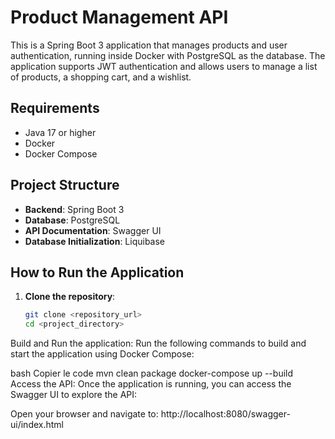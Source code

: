 # Product Management API

This is a Spring Boot 3 application that manages products and user authentication, running inside Docker with PostgreSQL as the database. The application supports JWT authentication and allows users to manage a list of products, a shopping cart, and a wishlist.

## Requirements

- Java 17 or higher
- Docker
- Docker Compose

## Project Structure

- **Backend**: Spring Boot 3
- **Database**: PostgreSQL
- **API Documentation**: Swagger UI
- **Database Initialization**: Liquibase

## How to Run the Application

1. **Clone the repository**:
   ```bash
   git clone <repository_url>
   cd <project_directory>
Build and Run the application: Run the following commands to build and start the application using Docker Compose:

bash
Copier le code
mvn clean package
docker-compose up --build
Access the API: Once the application is running, you can access the Swagger UI to explore the API:

Open your browser and navigate to:
http://localhost:8080/swagger-ui/index.html